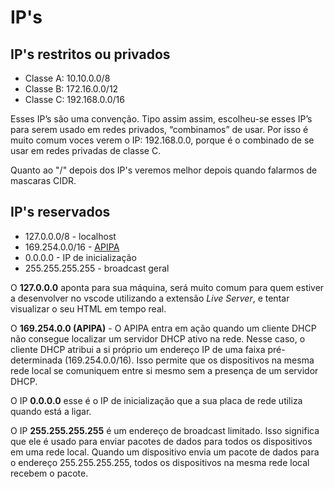 # IP's 
## IP's restritos ou privados

- Classe A: 10.10.0.0/8
- Classe B: 172.16.0.0/12
- Classe C: 192.168.0.0/16

Esses IP’s são uma convenção. Tipo assim assim, escolheu-se esses IP’s para serem usado em redes privados, “combinamos” de usar. Por isso é muito comum voces verem o IP: 192.168.0.0, porque é o combinado de se usar em redes privadas de classe C.

Quanto ao "/" depois dos IP's veremos melhor depois quando falarmos de mascaras CIDR.

## IP's reservados

- 127.0.0.0/8 - localhost
- 169.254.0.0/16 - [APIPA](http://www.bosontreinamentos.com.br/redes-computadores/o-que-e-o-apipa/)
- 0.0.0.0 - IP de inicialização 
- 255.255.255.255 - broadcast geral

O **127.0.0.0** aponta para sua máquina, será muito comum para quem estiver a desenvolver no vscode utilizando a extensão *Live Server*, e tentar visualizar o seu HTML em tempo real.

O **169.254.0.0 (APIPA)** - O APIPA entra em ação quando um cliente DHCP não consegue localizar um servidor DHCP ativo na rede. Nesse caso, o cliente DHCP atribui a si próprio um endereço IP de uma faixa pré-determinada (169.254.0.0/16). Isso permite que os dispositivos na mesma rede local se comuniquem entre si mesmo sem a presença de um servidor DHCP.

O IP **0.0.0.0** esse é o IP de inicialização que a sua placa de rede utiliza quando está a ligar.

O IP **255.255.255.255** é um endereço de broadcast limitado. Isso significa que ele é usado para enviar pacotes de dados para todos os dispositivos em uma rede local. Quando um dispositivo envia um pacote de dados para o endereço 255.255.255.255, todos os dispositivos na mesma rede local recebem o pacote.